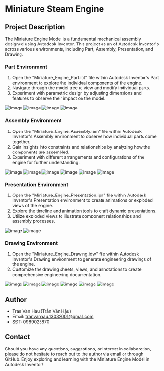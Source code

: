 # Miniature Steam Engine 
## Project Description
The Miniature Engine Model is a fundamental mechanical assembly designed using Autodesk Inventor. This project  as an of Autodesk Inventor's across various environments, including Part, Assembly, Presentation, and Drawing. 
### Part Environment
1. Open the "Miniature_Engine_Part.ipt" file within Autodesk Inventor's Part environment to explore the individual components of the engine.
2. Navigate through the model tree to view and modify individual parts.
3. Experiment with parametric design by adjusting dimensions and features to observe their impact on the model.
   
![image](https://github.com/vanhau13032001/3D_INVENTOR/assets/131149905/b6033355-567e-4dfa-813f-5f61d887b0d8)
![image](https://github.com/vanhau13032001/3D_INVENTOR/assets/131149905/b7192833-d38b-4458-842e-c0b9e5276a5c)
![image](https://github.com/vanhau13032001/3D_INVENTOR/assets/131149905/46edc31a-6f35-4a9c-97dc-780fcd8b53ce)
![image](https://github.com/vanhau13032001/3D_INVENTOR/assets/131149905/f65e8eaa-8214-4017-87f3-7cc319662868)

### Assembly Environment
1. Open the "Miniature_Engine_Assembly.iam" file within Autodesk Inventor's Assembly environment to observe how individual parts come together.
2. Gain insights into constraints and relationships by analyzing how the components are assembled.
3. Experiment with different arrangements and configurations of the engine for further understanding.
   
![image](https://github.com/vanhau13032001/3D_INVENTOR/assets/131149905/f787e8e4-6a65-41c4-95cf-9b9bce4cd462)
![image](https://github.com/vanhau13032001/3D_INVENTOR/assets/131149905/a01ad8ec-36de-4d96-ba54-de55ff356d0c)
![image](https://github.com/vanhau13032001/3D_INVENTOR/assets/131149905/b510d76c-a537-4d42-904b-dc009bb2eb32)
![image](https://github.com/vanhau13032001/3D_INVENTOR/assets/131149905/526dbd64-e289-421d-8ae0-36960c54842d)
![image](https://github.com/vanhau13032001/3D_INVENTOR/assets/131149905/e14a3417-8f01-48fe-9846-befce9122553)
![image](https://github.com/vanhau13032001/3D_INVENTOR/assets/131149905/917fc60f-63d8-4dc6-8167-0de1f2c52f49)

### Presentation Environment
1. Open the "Miniature_Engine_Presentation.ipn" file within Autodesk Inventor's Presentation environment to create animations or exploded views of the engine.
2. Explore the timeline and animation tools to craft dynamic presentations.
3. Utilize exploded views to illustrate component relationships and assembly processes.
   
![image](https://github.com/vanhau13032001/3D_INVENTOR/assets/131149905/3d2f5798-2de5-4d49-88a4-494d4e159ee7)
![image](https://github.com/vanhau13032001/3D_INVENTOR/assets/131149905/bdd9b8de-d847-4fbb-9a26-d28fb0d11fed)

### Drawing Environment
1. Open the "Miniature_Engine_Drawing.idw" file within Autodesk Inventor's Drawing environment to generate engineering drawings of the engine.
2. Customize the drawing sheets, views, and annotations to create comprehensive engineering documentation.

![image](https://github.com/vanhau13032001/3D_INVENTOR/assets/131149905/f52b3ef3-b34f-476a-a128-4293b567363e)
![image](https://github.com/vanhau13032001/3D_INVENTOR/assets/131149905/b3dae184-47f0-4fd0-a212-5a681328b30e)
![image](https://github.com/vanhau13032001/3D_INVENTOR/assets/131149905/716c4467-40d0-41c7-9306-1340f0b1c02b)
![image](https://github.com/vanhau13032001/3D_INVENTOR/assets/131149905/71569e04-b1b6-49c3-b41e-aa347d3faa64)
![image](https://github.com/vanhau13032001/3D_INVENTOR/assets/131149905/08a5521e-0cbe-4b0a-8997-3ae3c7598810)
![image](https://github.com/vanhau13032001/3D_INVENTOR/assets/131149905/1c2263b5-95eb-4473-a689-5cdd14321184)

## Author
- Tran Van Hau (Trần Văn Hậu)
- Email: tranvanhau.13032001@gmail.com
- SĐT: 0989025870
## Contact
Should you have any questions, suggestions, or interest in collaboration, please do not hesitate to reach out to the author via email or through GitHub.
Enjoy exploring and learning with the Miniature Engine Model in Autodesk Inventor!
















